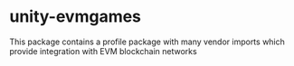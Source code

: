# unity-evmgames
This package contains a profile package with many vendor imports which provide integration with EVM blockchain networks
